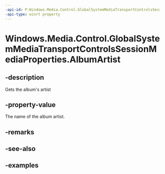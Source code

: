 ```yaml
---
-api-id: P:Windows.Media.Control.GlobalSystemMediaTransportControlsSessionMediaProperties.AlbumArtist
-api-type: winrt property
---
```


<!-- Property syntax.
public string AlbumArtist { get; }
-->

# Windows.Media.Control.GlobalSystemMediaTransportControlsSessionMediaProperties.AlbumArtist

## -description
Gets the album's artist

## -property-value
The name of the album artist.

## -remarks

## -see-also

## -examples

